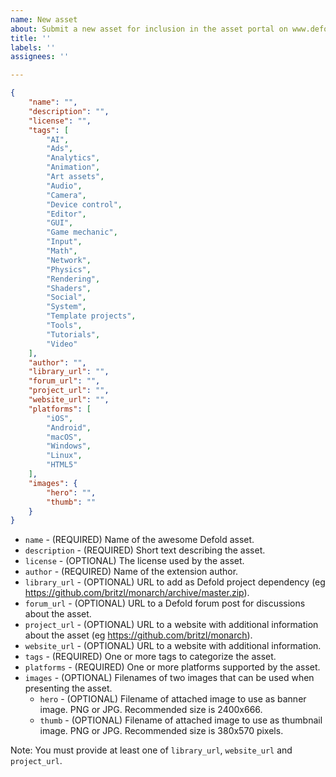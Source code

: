 ```yaml
---
name: New asset
about: Submit a new asset for inclusion in the asset portal on www.defold.com/assets
title: ''
labels: ''
assignees: ''

---
```


```json
{
    "name": "",
	"description": "",
    "license": "",
    "tags": [
		"AI",
		"Ads",
		"Analytics",
		"Animation",
		"Art assets",
		"Audio",
		"Camera",
		"Device control",
		"Editor",
		"GUI",
		"Game mechanic",
		"Input",
		"Math",
		"Network",
		"Physics",
		"Rendering",
		"Shaders",
		"Social",
		"System",
		"Template projects",
		"Tools",
		"Tutorials",
		"Video"
    ],
    "author": "",
    "library_url": "",
    "forum_url": "",
    "project_url": "",
	"website_url": "",
    "platforms": [
        "iOS",
        "Android",
        "macOS",
        "Windows",
        "Linux",
        "HTML5"
    ],
    "images": {
        "hero": "",
        "thumb": ""
    }
}
```

* `name` - (REQUIRED) Name of the awesome Defold asset.
* `description` - (REQUIRED) Short text describing the asset.
* `license` - (OPTIONAL) The license used by the asset.
* `author` - (REQUIRED) Name of the extension author.
* `library_url` - (OPTIONAL) URL to add as Defold project dependency (eg https://github.com/britzl/monarch/archive/master.zip).
* `forum_url` - (OPTIONAL) URL to a Defold forum post for discussions about the asset.
* `project_url` - (OPTIONAL) URL to a website with additional information about the asset (eg https://github.com/britzl/monarch).
* `website_url` - (OPTIONAL) URL to a website with additional information.
* `tags` - (REQUIRED) One or more tags to categorize the asset.
* `platforms` - (REQUIRED) One or more platforms supported by the asset.
* `images` - (OPTIONAL) Filenames of two images that can be used when presenting the asset.
  * `hero` - (OPTIONAL) Filename of attached image to use as banner image. PNG or JPG. Recommended size is 2400x666.
  * `thumb` - (OPTIONAL) Filename of attached image to use as thumbnail image. PNG or JPG. Recommended size is 380x570 pixels.

Note: You must provide at least one of `library_url`, `website_url` and `project_url`.
